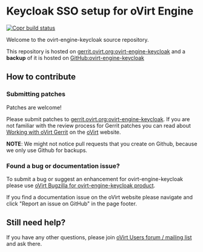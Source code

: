 # Keycloak SSO setup for oVirt Engine

[![Copr build status](https://copr.fedorainfracloud.org/coprs/ovirt/ovirt-master-snapshot/package/ovirt-engine-keycloak/status_image/last_build.png)](https://copr.fedorainfracloud.org/coprs/ovirt/ovirt-master-snapshot/package/ovirt-engine-keycloak/)

Welcome to the ovirt-engine-keycloak source repository.

This repository is hosted on [gerrit.ovirt.org:ovirt-engine-keycloak](https://gerrit.ovirt.org/#/admin/projects/ovirt-engine-keycloak)
and a **backup** of it is hosted on [GitHub:ovirt-engine-keycloak](https://github.com/oVirt/ovirt-engine-keycloak)


## How to contribute

### Submitting patches

Patches are welcome!

Please submit patches to [gerrit.ovirt.org:ovirt-engine-keycloak](https://gerrit.ovirt.org/#/admin/projects/ovirt-engine-keycloak).
If you are not familiar with the review process for Gerrit patches you can read about [Working with oVirt Gerrit](https://ovirt.org/develop/dev-process/working-with-gerrit.html)
on the [oVirt](https://ovirt.org/) website.

**NOTE**: We might not notice pull requests that you create on Github, because we only use Github for backups.


### Found a bug or documentation issue?
To submit a bug or suggest an enhancement for ovirt-engine-keycloak please use
[oVirt Bugzilla for ovirt-engine-keycloak product](https://bugzilla.redhat.com/enter_bug.cgi?product=ovirt-engine-keycloak).

If you find a documentation issue on the oVirt website please navigate and click "Report an issue on GitHub" in the page footer.


## Still need help?
If you have any other questions, please join [oVirt Users forum / mailing list](https://lists.ovirt.org/admin/lists/users.ovirt.org/) and ask there.
